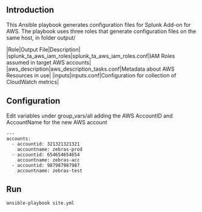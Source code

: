 ## Introduction
This Ansible playbook generates configuration files for Splunk Add-on for AWS.
The playbook uses three roles that generate configuration files on the same host, in folder output/

|Role|Output File|Description|
|splunk_ta_aws_iam_roles|splunk_ta_aws_iam_roles.conf|IAM Roles assumed in target AWS accounts|
|aws_description|aws_description_tasks.conf|Metadata about AWS Resources in use|
|inputs|inputs.conf|Configuration for collection of CloudWatch metrics|

## Configuration
Edit variables under group_vars/all adding the AWS AccountID and AccountName for the new AWS account
```
---
accounts:
  - accountid: 321321321321
    accountname: zebras-prod
  - accountid: 654654654654
    accountname: zebras-acc
  - accountid: 987987987987
    accountname: zebras-test
```

## Run
```
ansible-playbook site.yml
```



